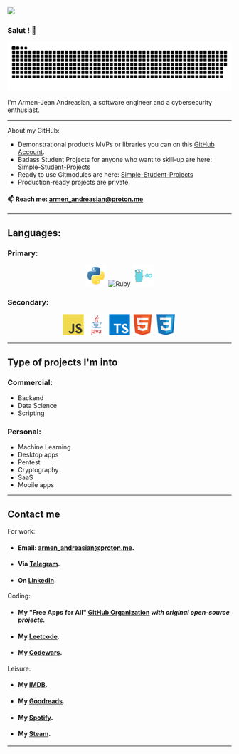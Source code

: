 ![](https://i.ibb.co/YXrfF37/8-F3-A2220-1000x630.jpg)

### Salut ! 👋

<picture>
     <source media="(prefers-color-scheme: dark)" srcset="https://raw.githubusercontent.com/Armen-Jean-Andreasian/Armen-Jean-Andreasian/cd66a8efe9be287abedfe43398c1308b2d116e60/pics/github-contribution-grid-snake-dark.svg">
     <img alt="snake!" src="https://raw.githubusercontent.com/Armen-Jean-Andreasian/Armen-Jean-Andreasian/cd66a8efe9be287abedfe43398c1308b2d116e60/pics/github-contribution-grid-snake-dark.svg">
</picture>

I'm Armen-Jean Andreasian, a software engineer and a cybersecurity enthusiast. 

---
About my GitHub:
- Demonstrational products MVPs or libraries you can on this [GitHub Account](https://github.com/Armen-Jean-Andreasian). 
- Badass Student Projects for anyone who want to skill-up are here: [Simple-Student-Projects](https://github.com/Simple-Student-Projects)
- Ready to use Gitmodules are here: [Simple-Student-Projects](https://github.com/not-gitmodules)
- Production-ready projects are private.

#### 📫 Reach me: [armen_andreasian@proton.me](mailto:armen_andreasian@proton.me)
---
## Languages:

### Primary:
<p align="center">
<img src="pics/python.png" alt="Python" width="48" height="48" />
<img src="https://upload.wikimedia.org/wikipedia/commons/f/f1/Ruby_logo.png" alt="Ruby" width="48" height="48" />
<img src="pics/golang.png" alt="Go" width="48" height="48" />
</p>

### Secondary:
<p align="center">
<img src="pics/image4.png" alt="JavaScript" width="48" height="48" />
<img src="pics/java.png" alt="Java" width="48" height="48" />
<img src="pics/image5.png" alt="TS" width="48" height="48" />
<img src="pics/image2.png" alt="HTML" width="48" height="48" />
<img src="pics/image3.png" alt="CSS" width="48" height="48" />
</p>

---
## Type of projects I'm into

### Commercial:
- Backend
- Data Science
- Scripting

### Personal:
- Machine Learning
- Desktop apps
- Pentest
- Cryptography
- SaaS
- Mobile apps

---
## Contact me

For work:
- #### Email: [armen_andreasian@proton.me](mailto:armen_andreasian@proton.me).
- #### Via [Telegram](https://t.me/a_andreasian).
- #### On [LinkedIn](https://www.linkedin.com/in/a-jean-andreasian/).

Coding:
- #### My "Free Apps for All" [GitHub Organization](https://github.com/orgs/Free-Apps-for-All/) _with original open-source projects._
- #### My [Leetcode](https://leetcode.com/u/a_andreasian/).
- #### My [Codewars](https://www.codewars.com/users/armM00).

Leisure:
- #### My [IMDB](https://www.imdb.com/user/ur107910595).
- #### My [Goodreads](goodreads.com/a_andreasian).
- #### My [Spotify](https://open.spotify.com/user/inrqs975b7j6ph81db3blo2pt).
- #### My [Steam](https://steamcommunity.com/id/hardy_77/).
---
